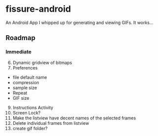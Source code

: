 # fissure-android
An Android App I whipped up for generating and viewing GIFs. It works...


## Roadmap

### Immediate
6. Dynamic gridview of bitmaps
8. Preferences
 - file default name
 - compression
 - sample size
 - Repeat
 - GIF size
9. Instructions Activity
10. Screen Lock?
11. Make the listview have decent names of the selected frames
12. Delete individual frames from listview
2. create gif folder?


